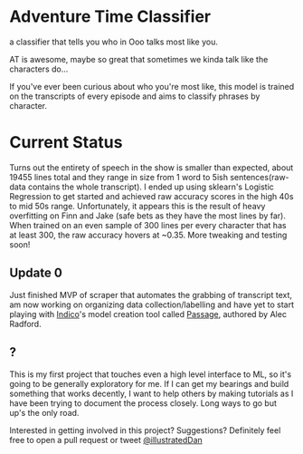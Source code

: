 # Adventure Time Classifier
a classifier that tells you who in Ooo talks most like you.

AT is awesome, maybe so great that sometimes we kinda talk like the characters do...

If you've ever been curious about who you're most like, this model is trained on the transcripts of every episode and aims to classify phrases by character.

# Current Status
Turns out the entirety of speech in the show is smaller than expected, about 19455 lines total and they range in size from 1 word to 5ish sentences(raw-data contains the whole transcript). I ended up using sklearn's Logistic Regression to get started and achieved raw accuracy scores in the high 40s to mid 50s range. Unfortunately, it appears this is the result of heavy overfitting on Finn and Jake (safe bets as they have the most lines by far). When trained on an even sample of 300 lines per every character that has at least 300, the raw accuracy hovers at ~0.35. More tweaking and testing soon!

## Update 0
Just finished MVP of scraper that automates the grabbing of transcript text, am now working on organizing data collection/labelling and have yet to start playing with [Indico](http://www.indico.io)'s model creation tool called [Passage](https://github.com/IndicoDataSolutions/Passage), authored by Alec Radford.

## ?
This is my first project that touches even a high level interface to ML, so it's going to be generally exploratory for me. If I can get my bearings and build something that works decently, I want to help others by making tutorials as I have been trying to document the process closely. Long ways to go but up's the only road.

Interested in getting involved in this project? Suggestions? Definitely feel free to open a pull request or tweet [@illustratedDan](https://twitter.com/illustratedDan)
